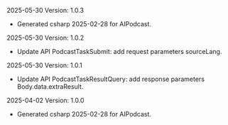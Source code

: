 2025-05-30 Version: 1.0.3
- Generated csharp 2025-02-28 for AIPodcast.

2025-05-30 Version: 1.0.2
- Update API PodcastTaskSubmit: add request parameters sourceLang.


2025-05-30 Version: 1.0.1
- Update API PodcastTaskResultQuery: add response parameters Body.data.extraResult.


2025-04-02 Version: 1.0.0
- Generated csharp 2025-02-28 for AIPodcast.

